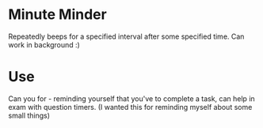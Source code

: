 # Minute Minder

Repeatedly beeps for a specified interval after some specified time.
Can work in background :)

# Use
Can you for - reminding yourself that you've to complete a task, can help in exam with question timers. (I wanted this for reminding myself about some small things)
